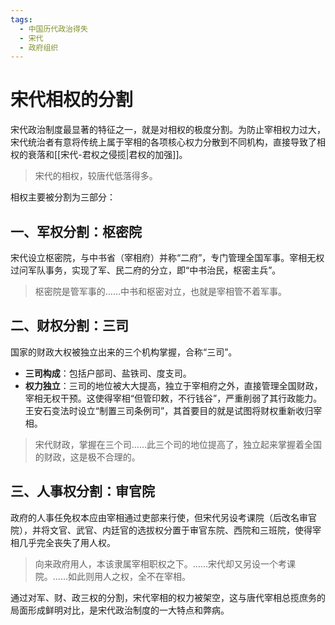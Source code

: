 ```yaml
---
tags:
  - 中国历代政治得失
  - 宋代
  - 政府组织
---
```


# 宋代相权的分割

宋代政治制度最显著的特征之一，就是对相权的极度分割。为防止宰相权力过大，宋代统治者有意将传统上属于宰相的各项核心权力分散到不同机构，直接导致了相权的衰落和[[宋代-君权之侵揽|君权的加强]]。

> 宋代的相权，较唐代低落得多。

相权主要被分割为三部分：

## 一、军权分割：枢密院

宋代设立枢密院，与中书省（宰相府）并称“二府”，专门管理全国军事。宰相无权过问军队事务，实现了军、民二府的分立，即“中书治民，枢密主兵”。

> 枢密院是管军事的……中书和枢密对立，也就是宰相管不着军事。

## 二、财权分割：三司

国家的财政大权被独立出来的三个机构掌握，合称“三司”。

- **三司构成**：包括户部司、盐铁司、度支司。
- **权力独立**：三司的地位被大大提高，独立于宰相府之外，直接管理全国财政，宰相无权干预。这使得宰相“但管印敕，不行钱谷”，严重削弱了其行政能力。王安石变法时设立“制置三司条例司”，其首要目的就是试图将财权重新收归宰相。

> 宋代财政，掌握在三个司……此三个司的地位提高了，独立起来掌握着全国的财政，这是极不合理的。

## 三、人事权分割：审官院

政府的人事任免权本应由宰相通过吏部来行使，但宋代另设考课院（后改名审官院），并将文官、武官、内廷官的选拔权分置于审官东院、西院和三班院，使得宰相几乎完全丧失了用人权。

> 向来政府用人，本该隶属宰相职权之下。……宋代却又另设一个考课院。……如此则用人之权，全不在宰相。

通过对军、财、政三权的分割，宋代宰相的权力被架空，这与唐代宰相总揽庶务的局面形成鲜明对比，是宋代政治制度的一大特点和弊病。
